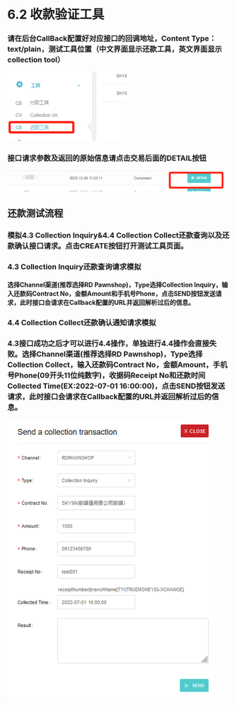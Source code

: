 # 6.2 收款验证工具

### 请在后台CallBack配置好对应接口的回调地址，Content Type：text/plain，测试工具位置（中文界面显示还款工具，英文界面显示collection tool）
![](../public/6.2付款测试工具.png "Shiprock")

### 接口请求参数及返回的原始信息请点击交易后面的DETAIL按钮
![](../public/6.2付款测试交易查看.png "Shiprock")

## 还款测试流程
### 模拟4.3 Collection Inquiry&4.4 Collection Collect还款查询以及还款确认接口请求。点击CREATE按钮打开测试工具页面。

### 4.3 Collection Inquiry还款查询请求模拟

#### 选择Channel渠道(推荐选择RD Pawnshop)，Type选择Collection Inquiry，输入还款码Contract No，金额Amount和手机号Phone，点击SEND按钮发送请求，此时接口会请求在Callback配置的URL并返回解析过后的信息。

### 4.4 Collection Collect还款确认通知请求模拟

### 4.3接口成功之后才可以进行4.4操作，单独进行4.4操作会直接失败。选择Channel渠道(推荐选择RD Pawnshop)，Type选择Collection Collect，输入还款码Contract No，金额Amount，手机号Phone(09开头11位纯数字)，收据码Receipt No和还款时间Collected Time(EX:2022-07-01 16:00:00)，点击SEND按钮发送请求，此时接口会请求在Callback配置的URL并返回解析过后的信息。

![](../public/4.3模拟还款测试流程.png "Shiprock")






